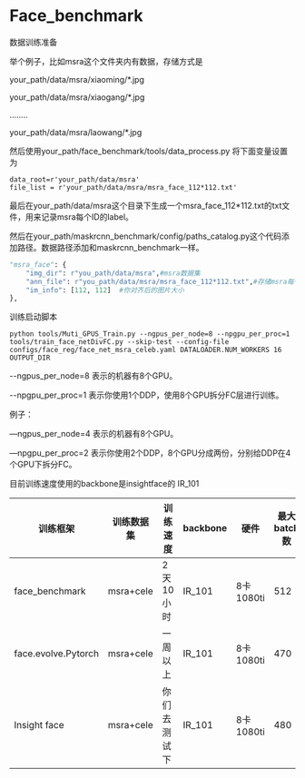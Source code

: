 # Face_benchmark





数据训练准备

举个例子，比如msra这个文件夹内有数据，存储方式是

your_path/data/msra/xiaoming/*.jpg

your_path/data/msra/xiaogang/*.jpg

……..

your_path/data/msra/laowang/*.jpg

然后使用your_path/face_benchmark/tools/data_process.py  将下面变量设置为

```
data_root=r'your_path/data/msra'
file_list = r'your_path/data/msra/msra_face_112*112.txt'
```

最后在your_path/data/msra这个目录下生成一个msra_face_112*112.txt的txt文件，用来记录msra每个ID的label。

然后在your_path/maskrcnn_benchmark/config/paths_catalog.py这个代码添加路径。数据路径添加和maskrcnn_benchmark一样。

```python
"msra_face": {
    "img_dir": r"you_path/data/msra",#msra数据集
    "ann_file": r"you_path/data/msra/msra_face_112*112.txt",#存储msra每个ID的label
    "im_info": [112, 112]  #你对齐后的图片大小
},
```

训练启动脚本

```shell
python tools/Muti_GPUS_Train.py --ngpus_per_node=8 --npgpu_per_proc=1 tools/train_face_netDivFC.py --skip-test --config-file configs/face_reg/face_net_msra_celeb.yaml DATALOADER.NUM_WORKERS 16 OUTPUT_DIR
```

--ngpus_per_node=8 表示的机器有8个GPU。

--npgpu_per_proc=1 表示你使用1个DDP，使用8个GPU拆分FC层进行训练。 

例子：

—ngpus_per_node=4 表示的机器有8个GPU。

—npgpu_per_proc=2 表示你使用2个DDP，8个GPU分成两份，分别给DDP在4个GPU下拆分FC。

目前训练速度使用的backbone是insightface的 IR_101

| 训练框架            | 训练数据集 | 训练速度     | backbone | 硬件      | 最大batch数 |
| ------------------- | ---------- | ------------ | -------- | --------- | ----------- |
| face_benchmark      | msra+cele  | 2天10小时    | IR_101   | 8卡1080ti | 512         |
| face.evolve.Pytorch | msra+cele  | 一周以上     | IR_101   | 8卡1080ti | 470         |
| Insight face        | msra+cele  | 你们去测试下 | IR_101   | 8卡1080ti | 480         |


